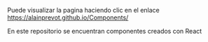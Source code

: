 Puede visualizar la pagina haciendo clic en el enlace
 https://alainprevot.github.io/Components/

En este repositorio se encuentran componentes creados con React
